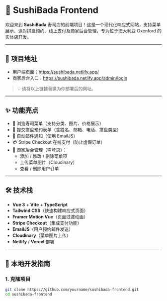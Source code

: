 # 🍣 SushiBada Frontend

欢迎来到 **SushiBada** 寿司店的前端项目！这是一个现代化响应式网站，支持菜单展示、派对拼盘预约、线上支付及商家后台管理，专为位于澳大利亚 Oxenford 的实体店开发。

---

## 🔗 项目地址

- 用户端页面：https://sushibada.netlify.app/  
- 商家后台入口：https://sushibada.netlify.app/admin/login

> 💡 请将以上链接替换为你部署后的网址。

---

## ✨ 功能亮点

- 🍱 浏览寿司菜单（支持分类、图片、价格展示）
- 📅 提交拼盘预约表单（含姓名、邮箱、电话、拼盘类型）
- 💌 自动邮件通知（使用 EmailJS）
- 💳 Stripe Checkout 在线支付（防止虚假订单）
- 🔐 商家后台管理（需登录）：
  - 添加 / 修改 / 删除菜单项
  - 上传菜单图片（Cloudinary）
  - 查看 / 删除用户订单

---

## 🛠 技术栈

- **Vue 3** + **Vite** + **TypeScript**
- **Tailwind CSS**（快速构建响应式页面）
- **Framer Motion Vue**（页面过渡动画）
- **Stripe Checkout**（集成支付功能）
- **EmailJS**（用户预约邮件发送）
- **Cloudinary**（菜单图片上传）
- **Netlify** / **Vercel** 部署

---

## 🚀 本地开发指南

### 1. 克隆项目

```bash
git clone https://github.com/yourname/sushibada-frontend.git
cd sushibada-frontend